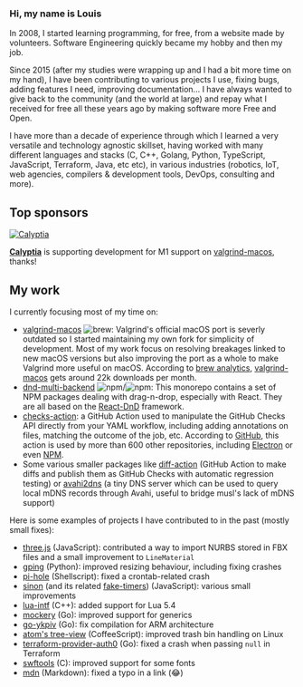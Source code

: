 ### Hi, my name is Louis

In 2008, I started learning programming, for free, from a website made by volunteers. Software Engineering quickly became my hobby and then my job.

Since 2015 (after my studies were wrapping up and I had a bit more time on my hand), I have been contributing to various projects I use, fixing bugs, adding features I need, improving documentation... I have always wanted to give back to the community (and the world at large) and repay what I received for free all these years ago by making software more Free and Open.

I have more than a decade of experience through which I learned a very versatile and technology agnostic skillset, having worked with many different languages and stacks (C, C++, Golang, Python, TypeScript, JavaScript, Terraform, Java, etc etc), in various industries (robotics, IoT, web agencies, compilers & development tools, DevOps, consulting and more).

## Top sponsors

[![Calyptia](https://avatars.githubusercontent.com/u/69334719?s=200&v=4)](https://github.com/calyptia)

[**Calyptia**](https://github.com/calyptia) is supporting development for M1 support on [valgrind-macos](https://github.com/LouisBrunner/valgrind-macos), thanks!

## My work

I currently focusing most of my time on: 

 * [valgrind-macos](https://github.com/LouisBrunner/valgrind-macos) ![brew](https://img.shields.io/badge/downloads-22k%2Fyear-green): Valgrind's official macOS port is severly outdated so I started maintaining my own fork for simplicity of development. Most of my work focus on resolving breakages linked to new macOS versions but also improving the port as a whole to make Valgrind more useful on macOS. According to [brew analytics](https://formulae.brew.sh/analytics/install/365d/), [valgrind-macos](https://github.com/LouisBrunner/valgrind-macos) gets around 22k downloads per month.
 * [dnd-multi-backend](https://github.com/LouisBrunner/dnd-multi-backend) ![npm](https://img.shields.io/npm/dm/dnd-multi-backend)/![npm](https://img.shields.io/npm/dm/react-dnd-preview): This monorepo contains a set of NPM packages dealing with drag-n-drop, especially with React. They are all based on the [React-DnD](https://github.com/react-dnd/react-dnd) framework.
 * [checks-action](https://github.com/LouisBrunner/checks-action): a GitHub Action used to manipulate the GitHub Checks API directly from your YAML workflow, including adding annotations on files, matching the outcome of the job, etc. According to [GitHub](https://github.com/LouisBrunner/checks-action/network/dependents), this action is used by more than 600 other repositories, including [Electron](https://github.com/electron/electron) or even [NPM](https://github.com/npm/cli).
 * Some various smaller packages like [diff-action](https://github.com/LouisBrunner/diff-action) (GitHub Action to make diffs and publish them as GitHub Checks with automatic regression testing) or [avahi2dns](https://github.com/LouisBrunner/avahi2dns) (a tiny DNS server which can be used to query local mDNS records through Avahi, useful to bridge musl's lack of mDNS support)

Here is some examples of projects I have contributed to in the past (mostly small fixes):

 * [three.js](https://github.com/mrdoob/three.js) (JavaScript): contributed a way to import NURBS stored in FBX files and a small improvement to `LineMaterial`
 * [gping](https://github.com/orf/gping) (Python): improved resizing behaviour, including fixing crashes
 * [pi-hole](https://github.com/arevindh/pi-hole) (Shellscript): fixed a crontab-related crash
 * [sinon](https://github.com/sinonjs/sinon) (and its related [fake-timers](https://github.com/sinonjs/fake-timers)) (JavaScript): various small improvements
 * [lua-intf](https://github.com/SteveKChiu/lua-intf) (C++): added support for Lua 5.4
 * [mockery](https://github.com/vektra/mockery) (Go): improved support for generics
 * [go-ykpiv](https://github.com/go-piv/go-ykpiv) (Go): fix compilation for ARM architecture
 * [atom's tree-view](https://github.com/atom/tree-view) (CoffeeScript): improved trash bin handling on Linux
 * [terraform-provider-auth0](https://github.com/auth0/terraform-provider-auth0) (Go): fixed a crash when passing `null` in Terraform
 * [swftools](https://github.com/matthiaskramm/swftools) (C): improved support for some fonts
 * [mdn](https://github.com/mdn/content) (Markdown): fixed a typo in a link (😂)
